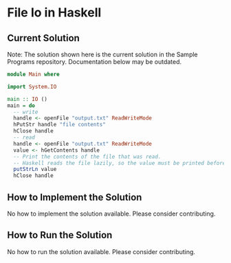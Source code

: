 # File Io in Haskell

## Current Solution

Note: The solution shown here is the current solution in the Sample Programs repository. Documentation below may be outdated.

```Haskell
module Main where

import System.IO

main :: IO ()
main = do
  -- write
  handle <- openFile "output.txt" ReadWriteMode
  hPutStr handle "file contents"
  hClose handle
  -- read
  handle <- openFile "output.txt" ReadWriteMode
  value <- hGetContents handle
  -- Print the contents of the file that was read.
  -- Haskell reads the file lazily, so the value must be printed before the handle is closed
  putStrLn value
  hClose handle

```

## How to Implement the Solution

No how to implement the solution available. Please consider contributing.

## How to Run the Solution

No how to run the solution available. Please consider contributing.